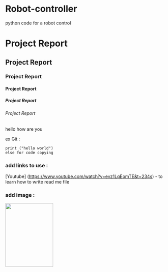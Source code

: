 # Robot-controller
python code for a robot control
# Project Report
## Project Report
### Project Report
#### Project Report
##### Project Report
###### Project Report

hello how are you

ex Git :
```
print ("hello world")
else for code copying

```


### add links to use :
[Youtube] (https://www.youtube.com/watch?v=evz1LqEomTE&t=234s) - to learn how to write read me file


### add image :

<img src="![6ttttt](https://github.com/user-attachments/assets/e6f7ce37-fe0d-4dd0-a627-06d7a5b5068f.png)" width="150" height="200">


